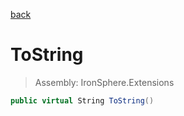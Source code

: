 ﻿

[back](/IronSphere.Extensions/TypeExtension)

# ToString

> Assembly: IronSphere.Extensions

```csharp
public virtual String ToString()
```



 